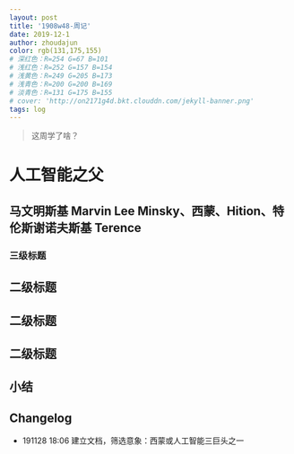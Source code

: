 ```yaml
---
layout: post
title: '1908w48-周记'
date: 2019-12-1
author: zhoudajun
color: rgb(131,175,155)
# 深红色：R=254 G=67 B=101
# 浅红色：R=252 G=157 B=154
# 浅黄色：R=249 G=205 B=173
# 浅青色：R=200 G=200 B=169
# 淡青色：R=131 G=175 B=155
# cover: 'http://on2171g4d.bkt.clouddn.com/jekyll-banner.png'
tags: log
---
```


> 这周学了啥？



# 人工智能之父

## 马文明斯基 Marvin Lee Minsky、西蒙、Hition、特伦斯谢诺夫斯基 Terence 

### 三级标题

## 二级标题

## 二级标题

## 二级标题

## 小结

## Changelog

- 191128 18:06 建立文档，筛选意象：西蒙或人工智能三巨头之一
